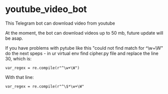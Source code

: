# youtube_video_bot
This Telegram bot can download video from youtube

At the moment, the bot can download videos up to 50 mb, future update will be asap.

If you have problems with pytube like this "could not find match for ^\w+\W" do the next speps - 
in ur virtual env find cipher.py file and replace the line 30, which is:
```
var_regex = re.compile(r"^\w+\W")
```
With that line:
```
var_regex = re.compile(r"^\$*\w+\W"
```
